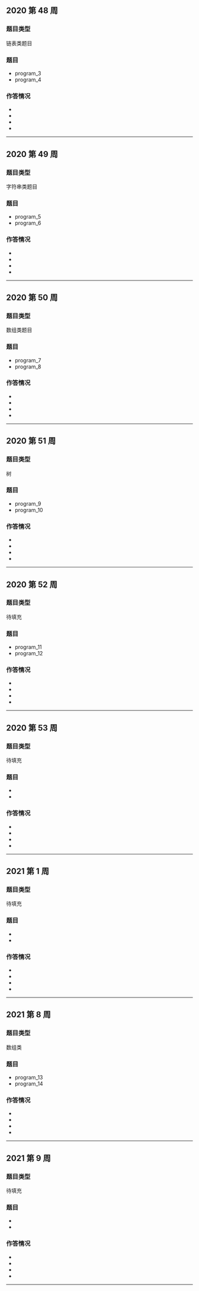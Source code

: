 ## 2020 第 48 周
### 题目类型
链表类题目
### 题目
- program_3
- program_4 
### 作答情况
- 
- 
- 
- 
---
## 2020 第 49 周
### 题目类型
字符串类题目
### 题目
- program_5
- program_6 
### 作答情况
- 
- 
- 
-
---
## 2020 第 50 周
### 题目类型
数组类题目
### 题目
- program_7
- program_8 
### 作答情况
- 
- 
- 
-
---
## 2020 第 51 周
### 题目类型
树
### 题目
- program_9
- program_10 
### 作答情况
- 
- 
- 
-
---
## 2020 第 52 周
### 题目类型
待填充
### 题目
- program_11
- program_12
### 作答情况
- 
- 
- 
-
---
## 2020 第 53 周
### 题目类型
待填充
### 题目
- 
- 
### 作答情况
- 
- 
- 
-
--- 
## 2021 第 1 周
### 题目类型
待填充
### 题目
- 
- 
### 作答情况
- 
- 
- 
-
--- 
## 2021 第 8 周
### 题目类型
数组类
### 题目
- program_13
- program_14
### 作答情况
- 
- 
- 
-
--- 
## 2021 第 9 周
### 题目类型
待填充
### 题目
- 
- 
### 作答情况
- 
- 
- 
-
---   